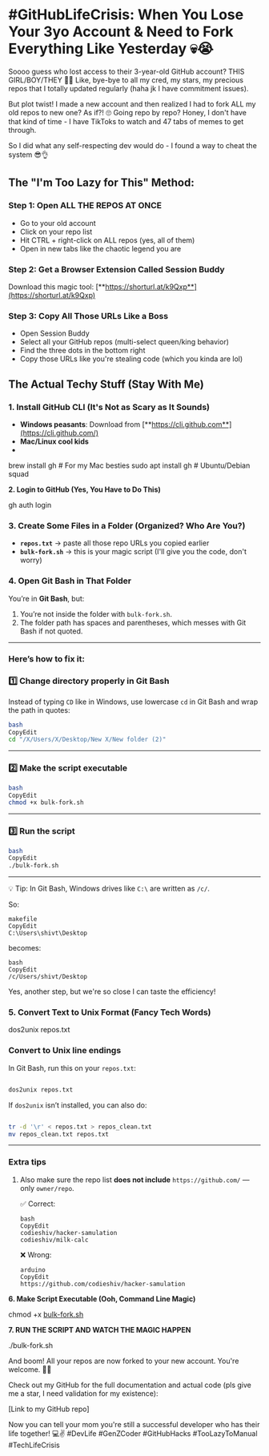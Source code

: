 # **#GitHubLifeCrisis: When You Lose Your 3yo Account & Need to Fork Everything Like Yesterday 💀😭**

Soooo guess who lost access to their 3-year-old GitHub account? THIS GIRL/BOY/THEY 💅✨ Like, bye-bye to all my cred, my stars, my precious repos that I totally updated regularly (haha jk I have commitment issues).

But plot twist! I made a new account and then realized I had to fork ALL my old repos to new one? As if?! 🙄 Going repo by repo? Honey, I don't have that kind of time - I have TikToks to watch and 47 tabs of memes to get through.

So I did what any self-respecting dev would do - I found a way to cheat the system 😎👌

## **The "I'm Too Lazy for This" Method:**

### **Step 1: Open ALL THE REPOS AT ONCE**

- Go to your old account
- Click on your repo list
- Hit CTRL + right-click on ALL repos (yes, all of them)
- Open in new tabs like the chaotic legend you are

### **Step 2: Get a Browser Extension Called Session Buddy**

Download this magic tool: [**https://shorturl.at/k9Qxp**](https://shorturl.at/k9Qxp)

### **Step 3: Copy All Those URLs Like a Boss**

- Open Session Buddy
- Select all your GitHub repos (multi-select queen/king behavior)
- Find the three dots in the bottom right
- Copy those URLs like you're stealing code (which you kinda are lol)

## **The Actual Techy Stuff (Stay With Me)**

### **1. Install GitHub CLI (It's Not as Scary as It Sounds)**

- **Windows peasants**: Download from [**https://cli.github.com**](https://cli.github.com/)
- **Mac/Linux cool kids**
- 

brew install gh  # For my Mac besties
sudo apt install gh  # Ubuntu/Debian squad

**2. Login to GitHub (Yes, You Have to Do This)**

gh auth login

### **3. Create Some Files in a Folder (Organized? Who Are You?)**

- **`repos.txt`** → paste all those repo URLs you copied earlier
- **`bulk-fork.sh`** → this is your magic script (I'll give you the code, don't worry)

### **4. Open Git Bash in That Folder**

You’re in **Git Bash**, but:

1. You’re not inside the folder with `bulk-fork.sh`.
2. The folder path has spaces and parentheses, which messes with Git Bash if not quoted.

---

### **Here’s how to fix it:**

### 1️⃣ Change directory properly in Git Bash

Instead of typing `CD` like in Windows, use lowercase `cd` in Git Bash and wrap the path in quotes:

```bash
bash
CopyEdit
cd "/X/Users/X/Desktop/New X/New folder (2)"

```

---

### 2️⃣ Make the script executable

```bash
bash
CopyEdit
chmod +x bulk-fork.sh

```

---

### 3️⃣ Run the script

```bash
bash
CopyEdit
./bulk-fork.sh

```

---

💡 Tip: In Git Bash, Windows drives like `C:\` are written as `/c/`.

So:

```
makefile
CopyEdit
C:\Users\shivt\Desktop

```

becomes:

```
bash
CopyEdit
/c/Users/shivt/Desktop

```

Yes, another step, but we're so close I can taste the efficiency!

### **5. Convert Text to Unix Format (Fancy Tech Words)**

dos2unix repos.txt

### **Convert to Unix line endings**

In Git Bash, run this on your `repos.txt`:

```bash

dos2unix repos.txt

```

If `dos2unix` isn’t installed, you can also do:

```bash

tr -d '\r' < repos.txt > repos_clean.txt
mv repos_clean.txt repos.txt

```

---

### **Extra tips**

1. Also make sure the repo list **does not include** `https://github.com/` — only `owner/repo`.
    
    ✅ Correct:
    
    ```
    bash
    CopyEdit
    codieshiv/hacker-samulation
    codieshiv/milk-calc
    
    ```
    
    ❌ Wrong:
    
    ```
    arduino
    CopyEdit
    https://github.com/codieshiv/hacker-samulation
    
    ```
    

**6. Make Script Executable (Ooh, Command Line Magic)**

chmod +x [bulk-fork.sh](http://bulk-fork.sh/)

**7. RUN THE SCRIPT AND WATCH THE MAGIC HAPPEN**

./bulk-fork.sh

And boom! All your repos are now forked to your new account. You're welcome. 🎉✨

Check out my GitHub for the full documentation and actual code (pls give me a star, I need validation for my existence):

[Link to my GitHub repo]

Now you can tell your mom you're still a successful developer who has their life together! 💻✌️ #DevLife #GenZCoder #GitHubHacks #TooLazyToManual #TechLifeCrisis
